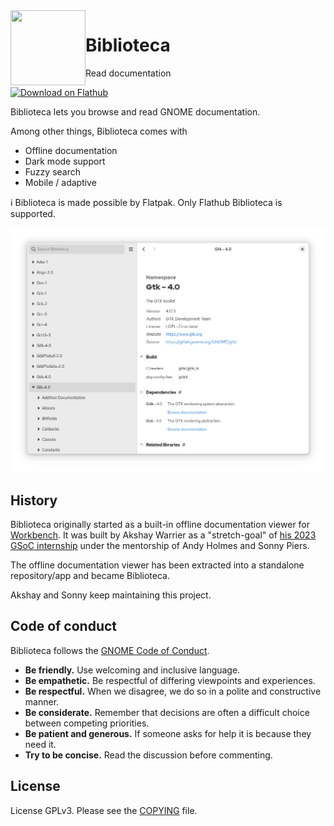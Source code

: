 <img style="vertical-align: middle;" src="data/icons/hicolor/scalable/apps/app.drey.Biblioteca.svg" width="120" height="120" align="left">

# Biblioteca

Read documentation

<a href='https://flathub.org/apps/app.drey.Biblioteca'><img width='240' height='80' alt='Download on Flathub' src='https://dl.flathub.org/assets/badges/flathub-badge-en.svg'/></a>

Biblioteca lets you browse and read GNOME documentation.

Among other things, Biblioteca comes with

- Offline documentation
- Dark mode support
- Fuzzy search
- Mobile / adaptive

ℹ️ Biblioteca is made possible by Flatpak. Only Flathub Biblioteca is supported.

![Screenshot](./data/screenshot.png)

## History

Biblioteca originally started as a built-in offline documentation viewer for [Workbench](https://github.com/workbenchdev/Workbench). It was built by Akshay Warrier as a "stretch-goal" of [his 2023 GSoC internship](https://akshaywarrier.medium.com/) under the mentorship of Andy Holmes and Sonny Piers.

The offline documentation viewer has been extracted into a standalone repository/app and became Biblioteca.

Akshay and Sonny keep maintaining this project.

## Code of conduct

Biblioteca follows the [GNOME Code of Conduct](https://conduct.gnome.org/).

- **Be friendly.** Use welcoming and inclusive language.
- **Be empathetic.** Be respectful of differing viewpoints and experiences.
- **Be respectful.** When we disagree, we do so in a polite and constructive manner.
- **Be considerate.** Remember that decisions are often a difficult choice between competing priorities.
- **Be patient and generous.** If someone asks for help it is because they need it.
- **Try to be concise.** Read the discussion before commenting.

## License

License
GPLv3. Please see the [COPYING](./COPYING) file.
